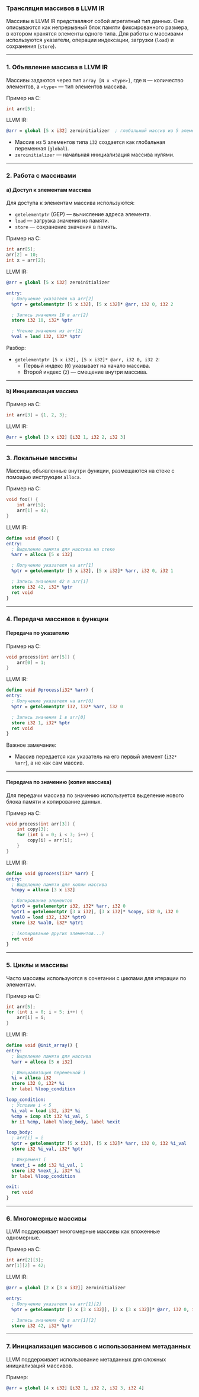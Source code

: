 ### Трансляция массивов в LLVM IR

Массивы в LLVM IR представляют собой агрегатный тип данных. Они описываются как непрерывный блок памяти фиксированного размера, в котором хранятся элементы одного типа. Для работы с массивами используются указатели, операции индексации, загрузки (`load`) и сохранения (`store`).

---

### 1. **Объявление массива в LLVM IR**

Массивы задаются через тип `array [N x <type>]`, где `N` — количество элементов, а `<type>` — тип элементов массива.

Пример на C:
```c
int arr[5];
```

LLVM IR:
```llvm
@arr = global [5 x i32] zeroinitializer  ; глобальный массив из 5 элементов, инициализированный нулями
```

- Массив из 5 элементов типа `i32` создается как глобальная переменная (`global`).
- `zeroinitializer` — начальная инициализация массива нулями.

---

### 2. **Работа с массивами**

#### a) Доступ к элементам массива

Для доступа к элементам массива используются:
- `getelementptr` (GEP) — вычисление адреса элемента.
- `load` — загрузка значения из памяти.
- `store` — сохранение значения в память.

Пример на C:
```c
int arr[5];
arr[2] = 10;
int x = arr[2];
```

LLVM IR:
```llvm
@arr = global [5 x i32] zeroinitializer

entry:
  ; Получение указателя на arr[2]
  %ptr = getelementptr [5 x i32], [5 x i32]* @arr, i32 0, i32 2

  ; Запись значения 10 в arr[2]
  store i32 10, i32* %ptr

  ; Чтение значения из arr[2]
  %val = load i32, i32* %ptr
```

Разбор:
- `getelementptr [5 x i32], [5 x i32]* @arr, i32 0, i32 2`:
  - Первый индекс (`0`) указывает на начало массива.
  - Второй индекс (`2`) — смещение внутри массива.

---

#### b) Инициализация массива

Пример на C:
```c
int arr[3] = {1, 2, 3};
```

LLVM IR:
```llvm
@arr = global [3 x i32] [i32 1, i32 2, i32 3]
```

---

### 3. **Локальные массивы**

Массивы, объявленные внутри функции, размещаются на стеке с помощью инструкции `alloca`.

Пример на C:
```c
void foo() {
    int arr[5];
    arr[1] = 42;
}
```

LLVM IR:
```llvm
define void @foo() {
entry:
  ; Выделение памяти для массива на стеке
  %arr = alloca [5 x i32]

  ; Получение указателя на arr[1]
  %ptr = getelementptr [5 x i32], [5 x i32]* %arr, i32 0, i32 1

  ; Запись значения 42 в arr[1]
  store i32 42, i32* %ptr
  ret void
}
```

---

### 4. **Передача массивов в функции**

#### Передача по указателю

Пример на C:
```c
void process(int arr[5]) {
    arr[0] = 1;
}
```

LLVM IR:
```llvm
define void @process(i32* %arr) {
entry:
  ; Получение указателя на arr[0]
  %ptr = getelementptr i32, i32* %arr, i32 0

  ; Запись значения 1 в arr[0]
  store i32 1, i32* %ptr
  ret void
}
```

Важное замечание:
- Массив передается как указатель на его первый элемент (`i32* %arr`), а не как сам массив.

---

#### Передача по значению (копия массива)

Для передачи массива по значению используется выделение нового блока памяти и копирование данных.

Пример на C:
```c
void process(int arr[3]) {
    int copy[3];
    for (int i = 0; i < 3; i++) {
        copy[i] = arr[i];
    }
}
```

LLVM IR:
```llvm
define void @process(i32* %arr) {
entry:
  ; Выделение памяти для копии массива
  %copy = alloca [3 x i32]

  ; Копирование элементов
  %ptr0 = getelementptr i32, i32* %arr, i32 0
  %ptr1 = getelementptr [3 x i32], [3 x i32]* %copy, i32 0, i32 0
  %val0 = load i32, i32* %ptr0
  store i32 %val0, i32* %ptr1

  ; (копирование других элементов...)
  ret void
}
```

---

### 5. **Циклы и массивы**

Часто массивы используются в сочетании с циклами для итерации по элементам.

Пример на C:
```c
int arr[5];
for (int i = 0; i < 5; i++) {
    arr[i] = i;
}
```

LLVM IR:
```llvm
define void @init_array() {
entry:
  ; Выделение памяти для массива
  %arr = alloca [5 x i32]

  ; Инициализация переменной i
  %i = alloca i32
  store i32 0, i32* %i
  br label %loop_condition

loop_condition:
  ; Условие i < 5
  %i_val = load i32, i32* %i
  %cmp = icmp slt i32 %i_val, 5
  br i1 %cmp, label %loop_body, label %exit

loop_body:
  ; arr[i] = i
  %ptr = getelementptr [5 x i32], [5 x i32]* %arr, i32 0, i32 %i_val
  store i32 %i_val, i32* %ptr

  ; Инкремент i
  %next_i = add i32 %i_val, 1
  store i32 %next_i, i32* %i
  br label %loop_condition

exit:
  ret void
}
```

---

### 6. **Многомерные массивы**

LLVM поддерживает многомерные массивы как вложенные одномерные.

Пример на C:
```c
int arr[2][3];
arr[1][2] = 42;
```

LLVM IR:
```llvm
@arr = global [2 x [3 x i32]] zeroinitializer

entry:
  ; Получение указателя на arr[1][2]
  %ptr = getelementptr [2 x [3 x i32]], [2 x [3 x i32]]* @arr, i32 0, i32 1, i32 2

  ; Запись значения 42 в arr[1][2]
  store i32 42, i32* %ptr
```

---

### 7. **Инициализация массивов с использованием метаданных**

LLVM поддерживает использование метаданных для сложных инициализаций массивов.

Пример:
```llvm
@arr = global [4 x i32] [i32 1, i32 2, i32 3, i32 4]
```
